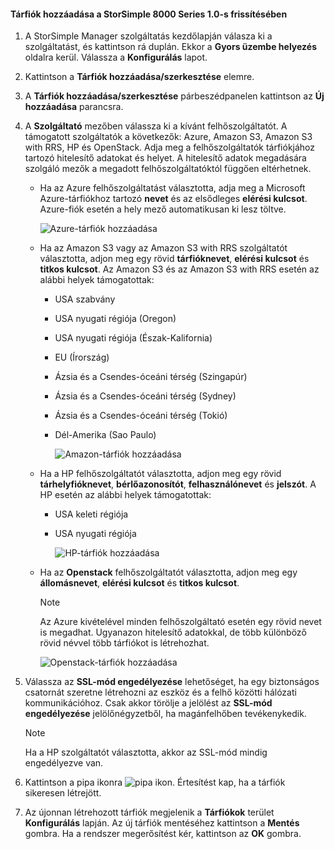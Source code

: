 <!--author=alkohli last changed: 9/17/15-->

#### <a name="to-add-a-storage-account-in-storsimple-8000-series-update-10"></a>Tárfiók hozzáadása a StorSimple 8000 Series 1.0-s frissítésében
1. A StorSimple Manager szolgáltatás kezdőlapján válasza ki a szolgáltatást, és kattintson rá duplán. Ekkor a **Gyors üzembe helyezés** oldalra kerül. Válassza a **Konfigurálás** lapot.
2. Kattintson a **Tárfiók hozzáadása/szerkesztése** elemre.
3. A **Tárfiók hozzáadása/szerkesztése** párbeszédpanelen kattintson az **Új hozzáadása** parancsra.
4. A **Szolgáltató** mezőben válassza ki a kívánt felhőszolgáltatót. A támogatott szolgáltatók a következők: Azure, Amazon S3, Amazon S3 with RRS, HP és OpenStack. Adja meg a felhőszolgáltatók tárfiókjához tartozó hitelesítő adatokat és helyet. A hitelesítő adatok megadására szolgáló mezők a megadott felhőszolgáltatóktól függően eltérhetnek. 
   
   * Ha az Azure felhőszolgáltatást választotta, adja meg a Microsoft Azure-tárfiókhoz tartozó **nevet** és az elsődleges **elérési kulcsot**. Azure-fiók esetén a hely mező automatikusan ki lesz töltve.
     
        ![Azure-tárfiók hozzáadása](./media/storsimple-configure-new-storage-account-u1/AddAzureStorageaccount-include.png)
   * Ha az Amazon S3 vagy az Amazon S3 with RRS szolgáltatót választotta, adjon meg egy rövid **tárfióknevet**, **elérési kulcsot** és **titkos kulcsot**. Az Amazon S3 és az Amazon S3 with RRS esetén az alábbi helyek támogatottak:
     
     * USA szabvány
     * USA nyugati régiója (Oregon)
     * USA nyugati régiója (Észak-Kalifornia)
     * EU (Írország)
     * Ázsia és a Csendes-óceáni térség (Szingapúr)
     * Ázsia és a Csendes-óceáni térség (Sydney)
     * Ázsia és a Csendes-óceáni térség (Tokió)
     * Dél-Amerika (Sao Paulo)
       
       ![Amazon-tárfiók hozzáadása](./media/storsimple-configure-new-storage-account-u1/AddAmazonStorageaccount-include.png)
   * Ha a HP felhőszolgáltatót választotta, adjon meg egy rövid **tárhelyfióknevet**, **bérlőazonosítót**, **felhasználónevet** és **jelszót**. A HP esetén az alábbi helyek támogatottak:
     
     * USA keleti régiója
     * USA nyugati régiója
       
       ![HP-tárfiók hozzáadása](./media/storsimple-configure-new-storage-account-u1/AddHPStorageaccount-include.png)
   * Ha az **Openstack** felhőszolgáltatót választotta, adjon meg egy **állomásnevet**, **elérési kulcsot** és **titkos kulcsot**.
     
     > [!NOTE]
     > Az Azure kivételével minden felhőszolgáltató esetén egy rövid nevet is megadhat. Ugyanazon hitelesítő adatokkal, de több különböző rövid névvel több tárfiókot is létrehozhat.
     > 
     > 
     
        ![Openstack-tárfiók hozzáadása](./media/storsimple-configure-new-storage-account-u1/AddOpenstackStorageaccount-include.png)
5. Válassza az **SSL-mód engedélyezése** lehetőséget, ha egy biztonságos csatornát szeretne létrehozni az eszköz és a felhő közötti hálózati kommunikációhoz. Csak akkor törölje a jelölést az **SSL-mód engedélyezése** jelölőnégyzetből, ha magánfelhőben tevékenykedik.
   
   > [!NOTE]
   > Ha a HP szolgáltatót választotta, akkor az SSL-mód mindig engedélyezve van.
   > 
   > 
6. Kattintson a pipa ikonra ![pipa ikon](./media/storsimple-configure-new-storage-account/HCS_CheckIcon-include.png). Értesítést kap, ha a tárfiók sikeresen létrejött.
7. Az újonnan létrehozott tárfiók megjelenik a **Tárfiókok** terület **Konfigurálás** lapján. Az új tárfiók mentéséhez kattintson a **Mentés** gombra. Ha a rendszer megerősítést kér, kattintson az **OK** gombra.

